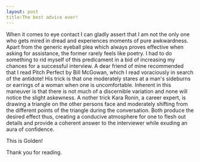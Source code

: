 ```yaml
---
layout: post
title:The best advice ever!
---
```


When it comes to eye contact I can gladly assert that I am not the only one who gets mired in dread 
and experiences moments of pure awkwardness. Apart from the generic eyeball plea which always proves 
effective when asking for assistance, the former rarely feels like poetry. I had to do something to rid
myself of this predicament in a bid of increasing my chances for a successful interview. A dear friend of 
mine recommended that I read Pitch Perfect by Bill McGowan, which I read voraciously in search of the antidote!
His trick is that one moderately stares at a man's sideburns or earrings of a woman when one is uncomfortable. 
Inherent in this maneuver is that there is not much of a discernible variation and none will notice the slight askewness. A
nother trick Kara Ronin, a career expert, is drawing a triangle on the other persons face and moderately shifting from the 
different points of the triangle during the conversation. Both produce the desired effect thus, creating a conducive 
atmosphere for one to flesh out details and provide a coherent answer to the interviewer while exuding an aura of confidence. 

This is Golden!

Thank you for reading.
